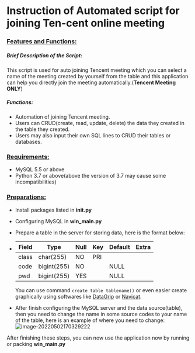 # Instruction of Automated script for joining Ten-cent online meeting

### <u>Features and Functions:</u>

##### Brief Description of the Script:

This script is used for auto joining Tencent meeting which you can select a name of the meeting created by yourself from the table and this application can help you directly join the meeting automatically.(**Tencent Meeting ONLY**)

##### Functions:

- Automation  of joining Tencent meeting.
- Users can CRUD(create, read, update, delete) the data they created in the table they created.
- Users may also input their own SQL lines to CRUD their tables or databases.



### <u>Requirements:</u>

- MySQL 5.5 or above
- Python 3.7 or above(above the version of 3.7 may cause some incompatibilities)

### <u>Preparations:</u>

- Install packages listed in **__init__.py**

- Configuring MySQL in **win_main.py**

- Prepare a table in the server for storing data, here is the format below:

- | Field | Type        | Null | Key  | Default | Extra |
  | ----- | ----------- | ---- | ---- | ------- | ----- |
  | class | char(255)   | NO   | PRI  |         |       |
  | code  | bigint(255) | NO   |      | NULL    |       |
  | pwd   | bigint(255) | YES  |      | NULL    |       |

  You can use command `create table tablename()` or even easier create graphically using softwares like [DataGrip](https://www.jetbrains.com.cn/datagrip/) or [Navicat](https://www.navicat.com.cn).

- After finish configuring the MySQL server and the data source(table), then you need to change the name in some source codes to your name of the table, here is an example of where you need to change:![image-20220502170329222](https://s1.ax1x.com/2022/05/02/OiGTuq.png)

After finishing these steps, you can now use the application now by running or packing **win_main.py**
